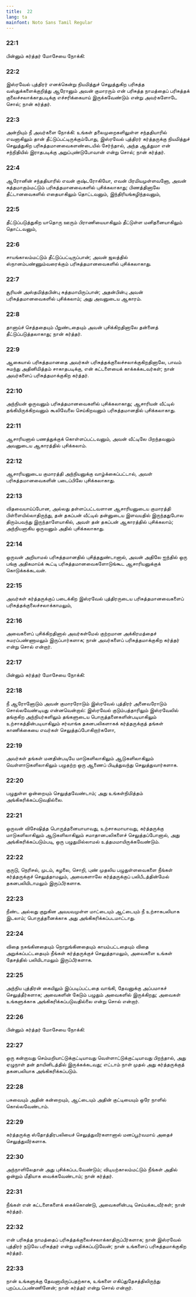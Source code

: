 ```yaml
---
title:  22
lang: ta
mainfont: Noto Sans Tamil Regular
---
```


###  22:1

பின்னும் கர்த்தர் மோசேயை நோக்கி:

###  22:2

இஸ்ரவேல் புத்திரர் எனக்கென்று நியமித்துச் செலுத்துகிற பரிசுத்த வஸ்துக்களைக்குறித்து ஆரோனும் அவன் குமாரரும் என் பரிசுத்த நாமத்தைப் பரிசுத்தக் குலைச்சலாக்காதபடிக்கு எச்சரிக்கையாய் இருக்கவேண்டும் என்று அவர்களோடே சொல்; நான் கர்த்தர்.

###  22:3

அன்றியும் நீ அவர்களை நோக்கி: உங்கள் தலைமுறைகளிலுள்ள சந்ததியாரில் எவனாகிலும் தான் தீட்டுப்பட்டிருக்கும்போது, இஸ்ரவேல் புத்திரர் கர்த்தருக்கு நியமித்துச் செலுத்துகிற பரிசுத்தமானவைகளண்டையில் சேர்ந்தால், அந்த ஆத்துமா என் சந்நிதியில் இராதபடிக்கு அறுப்புண்டுபோவான் என்று சொல்; நான் கர்த்தர்.

###  22:4

ஆரோனின் சந்ததியாரில் எவன் குஷ்டரோகியோ, எவன் பிரமியமுள்ளவனோ, அவன் சுத்தமாகும்மட்டும் பரிசுத்தமானவைகளில் புசிக்கலாகாது; பிணத்தினாலே தீட்டானவைகளில் எதையாகிலும் தொட்டவனும், இந்திரியங்கழிந்தவனும்,

###  22:5

தீட்டுப்படுத்துகிற யாதொரு ஊரும் பிராணியையாகிலும் தீட்டுள்ள மனிதனையாகிலும் தொட்டவனும்,

###  22:6

சாயங்காலம்மட்டும் தீட்டுப்பட்டிருப்பான்; அவன் ஜலத்தில் ஸ்நானம்பண்ணும்வரைக்கும் பரிசுத்தமானவைகளில் புசிக்கலாகாது.

###  22:7

சூரியன் அஸ்தமித்தபின்பு சுத்தமாயிருப்பான்; அதன்பின்பு அவன் பரிசுத்தமானவைகளில் புசிக்கலாம்; அது அவனுடைய ஆகாரம்.

###  22:8

தானாய்ச் செத்ததையும் பீறுண்டதையும் அவன் புசிக்கிறதினாலே தன்னைத் தீட்டுப்படுத்தலாகாது; நான் கர்த்தர்.

###  22:9

ஆகையால் பரிசுத்தமானதை அவர்கள் பரிசுத்தக்குலைச்சலாக்குகிறதினாலே, பாவம் சுமந்து அதினிமித்தம் சாகாதபடிக்கு, என் கட்டளையைக் காக்கக்கடவர்கள்; நான் அவர்களைப் பரிசுத்தமாக்குகிற கர்த்தர்.

###  22:10

அந்நியன் ஒருவனும் பரிசுத்தமானவைகளில் புசிக்கலாகாது; ஆசாரியன் வீட்டில் தங்கியிருக்கிறவனும் கூலிவேலை செய்கிறவனும் பரிசுத்தமானதில் புசிக்கலாகாது.

###  22:11

ஆசாரியனால் பணத்துக்குக் கொள்ளப்பட்டவனும், அவன் வீட்டிலே பிறந்தவனும் அவனுடைய ஆகாரத்தில் புசிக்கலாம்.

###  22:12

ஆசாரியனுடைய குமாரத்தி அந்நியனுக்கு வாழ்க்கைப்பட்டால், அவள் பரிசுத்தமானவைகளின் படைப்பிலே புசிக்கலாகாது.

###  22:13

விதவையாய்ப்போன, அல்லது தள்ளப்பட்டவளான ஆசாரியனுடைய குமாரத்தி பிள்ளையில்லாதிருந்து, தன் தகப்பன் வீட்டில் தன்னுடைய இளவயதில் இருந்ததுபோல திரும்பவந்து இருந்தாளேயாகில், அவள் தன் தகப்பன் ஆகாரத்தில் புசிக்கலாம்; அந்நியனாகிய ஒருவனும் அதில் புசிக்கலாகாது.

###  22:14

ஒருவன் அறியாமல் பரிசுத்தமானதில் புசித்ததுண்டானால், அவன் அதிலே ஐந்தில் ஒரு பங்கு அதிகமாய்க் கூட்டி பரிசுத்தமானவைகளோடுங்கூட ஆசாரியனுக்குக் கொடுக்கக்கடவன்.

###  22:15

அவர்கள் கர்த்தருக்குப் படைக்கிற இஸ்ரவேல் புத்திரருடைய பரிசுத்தமானவைகளைப் பரிசுத்தக்குலைச்சலாக்காமலும்,

###  22:16

அவைகளைப் புசிக்கிறதினால் அவர்கள்மேல் குற்றமான அக்கிரமத்தைச் சுமரப்பண்ணாமலும் இருப்பார்களாக; நான் அவர்களைப் பரிசுத்தமாக்குகிற கர்த்தர் என்று சொல் என்றார்.

###  22:17

பின்னும் கர்த்தர் மோசேயை நோக்கி:

###  22:18

நீ ஆரோனோடும் அவன் குமாரரோடும் இஸ்ரவேல் புத்திரர் அனைவரோடும் சொல்லவேண்டியது என்னவென்றால்: இஸ்ரவேல் குடும்பத்தாரிலும் இஸ்ரவேலில் தங்குகிற அந்நியர்களிலும் தங்களுடைய பொருத்தனைகளின்படியாகிலும் உற்சாகத்தின்படியாகிலும் சர்வாங்க தகனபலிகளாகக் கர்த்தருக்குத் தங்கள் காணிக்கையை எவர்கள் செலுத்தப்போகிறார்களோ,

###  22:19

அவர்கள் தங்கள் மனதின்படியே மாடுகளிலாகிலும் ஆடுகளிலாகிலும் வெள்ளாடுகளிலாகிலும் பழுதற்ற ஒரு ஆணைப் பிடித்துவந்து செலுத்துவார்களாக.

###  22:20

பழுதுள்ள ஒன்றையும் செலுத்தவேண்டாம்; அது உங்கள்நிமித்தம் அங்கிகரிக்கப்படுவதில்லை.

###  22:21

ஒருவன் விசேஷித்த பொருத்தனையாயாவது, உற்சாகமாயாவது, கர்த்தருக்கு மாடுகளிலாகிலும் ஆடுகளிலாகிலும் சமாதானபலிகளைச் செலுத்தப்போனால், அது அங்கிகரிக்கப்படும்படி, ஒரு பழுதுமில்லாமல் உத்தமமாயிருக்கவேண்டும்.

###  22:22

குருடு, நெரிசல், முடம், கழலை, சொறி, புண் முதலிய பழுதுள்ளவைகளை நீங்கள் கர்த்தருக்குச் செலுத்தாமலும், அவைகளாலே கர்த்தருக்குப் பலிபீடத்தின்மேல் தகனபலியிடாமலும் இருப்பீர்களாக.

###  22:23

நீண்ட அல்லது குறுகின அவயவமுள்ள மாட்டையும் ஆட்டையும் நீ உற்சாகபலியாக இடலாம்; பொருத்தனைக்காக அது அங்கிகரிக்கப்படமாட்டாது.

###  22:24

விதை நசுங்கினதையும் நொறுங்கினதையும் காயம்பட்டதையும் விதை அறுக்கப்பட்டதையும் நீங்கள் கர்த்தருக்குச் செலுத்தாமலும், அவைகளை உங்கள் தேசத்தில் பலியிடாமலும் இருப்பீர்களாக.

###  22:25

அந்நிய புத்திரன் கையிலும் இப்படிப்பட்டதை வாங்கி, தேவனுக்கு அப்பமாகச் செலுத்தீர்களாக; அவைகளின் கேடும் பழுதும் அவைகளில் இருக்கிறது; அவைகள் உங்களுக்காக அங்கிகரிக்கப்படுவதில்லை என்று சொல் என்றார்.

###  22:26

பின்னும் கர்த்தர் மோசேயை நோக்கி:

###  22:27

ஒரு கன்றாவது செம்மறியாட்டுக்குட்டியாவது வெள்ளாட்டுக்குட்டியாவது பிறந்தால், அது ஏழுநாள் தன் தாயினிடத்தில் இருக்கக்கடவது; எட்டாம் நாள் முதல் அது கர்த்தருக்குத் தகனபலியாக அங்கிகரிக்கப்படும்.

###  22:28

பசுவையும் அதின் கன்றையும், ஆட்டையும் அதின் குட்டியையும் ஒரே நாளில் கொல்லவேண்டாம்.

###  22:29

கர்த்தருக்கு ஸ்தோத்திரபலியைச் செலுத்துவீர்களானால் மனப்பூர்வமாய் அதைச் செலுத்துவீர்களாக.

###  22:30

அந்நாளிலேதான் அது புசிக்கப்படவேண்டும்; விடியற்காலம்மட்டும் நீங்கள் அதில் ஒன்றும் மீதியாக வைக்கவேண்டாம்; நான் கர்த்தர்.

###  22:31

நீங்கள் என் கட்டளைகளைக் கைக்கொண்டு, அவைகளின்படி செய்யக்கடவீர்கள்; நான் கர்த்தர்.

###  22:32

என் பரிசுத்த நாமத்தைப் பரிசுத்தக்குலைச்சலாக்காதிருப்பீர்களாக; நான் இஸ்ரவேல் புத்திரர் நடுவே பரிசுத்தர் என்று மதிக்கப்படுவேன்; நான் உங்களைப் பரிசுத்தமாக்குகிற கர்த்தர்.

###  22:33

நான் உங்களுக்கு தேவனாயிருப்பதற்காக, உங்களை எகிப்துதேசத்திலிருந்து புறப்படப்பண்ணினேன்; நான் கர்த்தர் என்று சொல் என்றார்.

